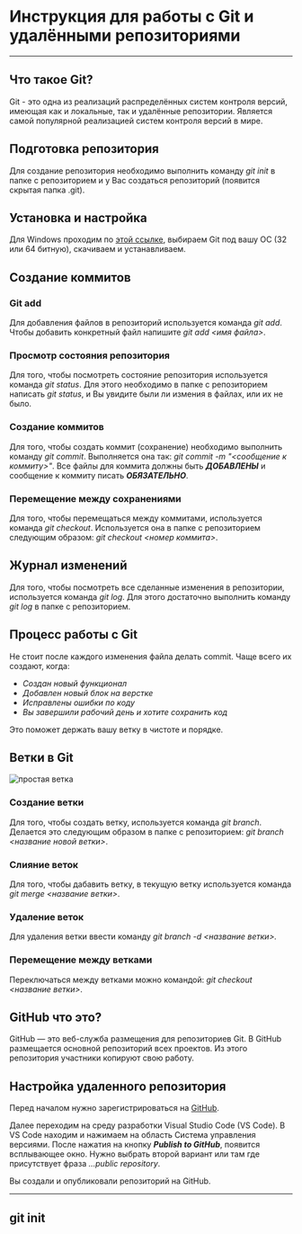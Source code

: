 # Инструкция для работы с Git и удалёнными репозиториями 
___

## Что такое Git?
Git - это одна из реализаций распределённых систем контроля версий, имеющая как и локальные, так и удалённые репозитории. Является самой популярной реализацией систем контроля версий в мире.
## Подготовка репозитория
Для создание репозитория необходимо выполнить команду *git init*  в папке с репозиторием и у Вас создаться репозиторий (появится скрытая папка .git).
## Установка и настройка
Для Windows проходим по [этой ссылке](https://git-scm.com/download/win/), выбираем Git под вашу ОС (32 или 64 битную), скачиваем и устанавливаем.
## Создание коммитов

### Git add
Для добавления файлов в репозиторий используется команда *git add*. Чтобы добавить конкретный файл напишите *git add <имя файла>*.

### Просмотр состояния репозитория
Для того, чтобы посмотреть состояние репозитория используется команда *git status*. Для этого необходимо в папке с репозиторием написать *git status*, и Вы увидите были ли измения в файлах, или их не было.

### Создание коммитов
Для того, чтобы создать коммит (сохранение) необходимо выполнить команду *git commit*. Выполняется она так: *git commit -m "<сообщение к коммиту>"*. Все файлы для коммита должны быть ***ДОБАВЛЕНЫ*** и сообщение к коммиту писать ***ОБЯЗАТЕЛЬНО***.

### Перемещение между сохранениями
Для того, чтобы перемещаться между коммитами, используется команда *git checkout*. Используется она в папке с репозиторием следующим образом: *git checkout <номер коммита>*.

## Журнал изменений
Для того, чтобы посмотреть все сделанные изменения в репозитории, используется команда *git log*. Для этого достаточно выполнить команду *git log* в папке с репозиторием.
## Процесс работы с Git
Не стоит после каждого изменения файла делать commit. Чаще всего их создают, когда:
* *Создан новый функционал*
* *Добавлен новый блок на верстке*
* *Исправлены ошибки по коду*
* *Вы завершили рабочий день и хотите сохранить код*

Это поможет держать вашу ветку в чистоте и порядке.
## Ветки в Git
![простая ветка](ветка.jpg)

### Создание ветки

Для того, чтобы создать ветку, используется команда *git branch*. Делается это следующим образом в папке с репозиторием: *git branch <название новой ветки>*.

### Слияние веток

Для того, чтобы дабавить ветку, в текущую ветку используется команда *git merge <название ветки>*.

### Удаление веток
Для удаления ветки ввести команду *git branch -d <название ветки>.*

### Перемещение между ветками
Переключаться между ветками можно командой: *git checkout <название ветки>*.
## GitHub что это?
GitHub — это веб-служба размещения для репозиториев Git. В GitHub размещается основной репозиторий всех проектов. Из этого репозитория участники копируют свою работу.
## Настройка удаленного репозитория
Перед началом нужно зарегистрироваться на [GitHub](https://github.com/).  

Далее переходим на среду разработки Visual Studio Code (VS Code).
В VS Code находим и нажимаем на область Система управления версиями.
После нажатия на кнопку *__Publish to GitHub__*, появится всплывающее окно. Нужно выбрать второй вариант или там где присутствует фраза *...public repository*.

Вы создали и опубликовали репозиторий на GitHub.
___
## git init
